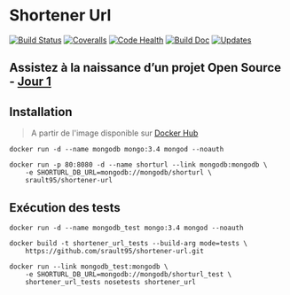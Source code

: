 # Shortener Url

[![Build Status](https://travis-ci.org/srault95/shortener-url.png?branch=master)](https://travis-ci.org/srault95/shortener-url)
[![Coveralls](https://coveralls.io/repos/srault95/shortener-url/badge.svg?branch=master&service=github)](https://coveralls.io/repos/srault95/shortener-url)
[![Code Health](https://landscape.io/github/srault95/shortener-url/master/landscape.svg?style=flat)](https://landscape.io/github/srault95/shortener-url/master)
[![Build Doc](http://shortener-url.readthedocs.io/en/latest/?badge=latest)](http://shortener-url.readthedocs.io/en/latest)
[![Updates](https://pyup.io/repos/github/srault95/shortener-url/shield.svg)](https://pyup.io/repos/github/srault95/shortener-url/)

## Assistez à la naissance d’un projet Open Source - [Jour 1](https://blog.s2ltic.fr/2017/02/assistez-a-la-naissance-dun-projet-open-source-jour-1.html) 

## Installation

> A partir de l'image disponible sur [Docker Hub](https://hub.docker.com/r/srault95/shortener-url)

	docker run -d --name mongodb mongo:3.4 mongod --noauth
	
	docker run -p 80:8080 -d --name shorturl --link mongodb:mongodb \
		-e SHORTURL_DB_URL=mongodb://mongodb/shorturl \
		srault95/shortener-url
	
## Exécution des tests

	docker run -d --name mongodb_test mongo:3.4 mongod --noauth

	docker build -t shortener_url_tests --build-arg mode=tests \
		https://github.com/srault95/shortener-url.git

	docker run --link mongodb_test:mongodb \
		-e SHORTURL_DB_URL=mongodb://mongodb/shorturl_test \
		shortener_url_tests nosetests shortener_url
